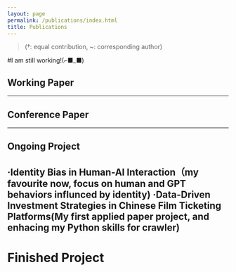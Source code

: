 ```yaml
---
layout: page
permalink: /publications/index.html
title: Publications
---
```


> (†: equal contribution, ~: corresponding author)

#I am still working!(⌐■_■)

## Working Paper


---

## Conference Paper


---



## Ongoing Project
·Identity Bias in Human-AI Interaction（my favourite now, focus on human and GPT behaviors influnced by identity)
·Data-Driven Investment Strategies in Chinese Film Ticketing Platforms(My first applied paper project, and enhacing my Python skills for crawler)
---

# Finished Project